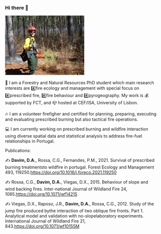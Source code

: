 <!--
**rxdavim/rxdavim** is a ✨ _special_ ✨ repository because its `README.md` (this file) appears on your GitHub profile. -->

### Hi there 👋
![](./pic.png)

:evergreen_tree: I am a Forestry and Natural Resources PhD student which main research interests are :hash:fire ecology and management with special focus on :hash:prescribed fire, :hash:fire behaviour and :hash:pyrogeography. My work is :moneybag: supported by FCT, and  :mailbox_closed: hosted at CEF/ISA, University of Lisbon.

:fire: I am a volunteer firefigher and certified for planning, preparing, executing and evaluating prescribed burning but also tactical fire operations. 

:computer: I am currently working on prescribed burning and wildfire interaction using diverse spatial data and statistical analysis to address fire-fuel relationships in Portugal.

Publications:

:writing_hand: **Davim, D.A.**, Rossa, C.G., Fernandes, P.M., 2021. Survival of prescribed burning treatmentsto wildfire in portugal. Forest Ecology and Management 493, 119250.https://doi.org/10.1016/j.foreco.2021.119250

:writing_hand: Rossa, C.G., **Davim, D.A.**, Viegas, D.X., 2015. Behaviour of slope and wind backing fires. Inter-national Journal of Wildland Fire 24, 1085.https://doi.org/10.1071/wf14215 

:writing_hand: Viegas, D.X., Raposo, J.R., **Davim, D.A.**, Rossa, C.G., 2012. Study of the jump fire produced bythe interaction of two oblique fire fronts. Part 1. Analytical model and validation with no-slopelaboratory experiments. International Journal of Wildland Fire 21, 843.https://doi.org/10.1071/wf10155M
